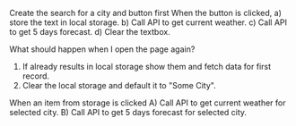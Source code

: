 Create the search for a city and button first
When the button is clicked,
 a) store the text in local storage.
 b) Call API to get current weather. 
 c) Call API to get 5 days forecast.
 d) Clear the textbox. 

 What should happen when I open the page again?
 1. If already results in local storage show them and fetch data for first record.
 2. Clear the local storage and default it to "Some City". 

 When an item from storage is clicked
  A) Call API to get current weather for selected city. 
  B) Call API to get 5 days forecast for selected city.
